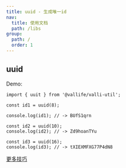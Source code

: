```yaml
---
title: uuid - 生成唯一id
nav:
  title: 使用文档
  path: /libs
group:
  path: /
  order: 1
---
```


## uuid

Demo:

```tsx | pure
import { uuit } from '@vallife/valli-util';

const id1 = uuid(8);

console.log(id1); // -> BUfS1qrn

const id2 = uuid(10);
console.log(id2); // -> Zd9hoanTYu

const id3 = uuid(16);
console.log(id3); // -> tXIEXMFXG77P4dN8
```

[更多技巧](https://zelark.github.io/nano-id-cc/)
